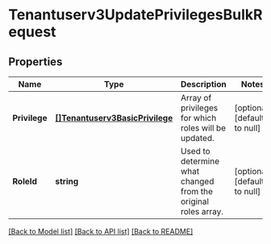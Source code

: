 # Tenantuserv3UpdatePrivilegesBulkRequest

## Properties
Name | Type | Description | Notes
------------ | ------------- | ------------- | -------------
**Privilege** | [**[]Tenantuserv3BasicPrivilege**](tenantuserv3BasicPrivilege.md) | Array of privileges for which roles will be updated. | [optional] [default to null]
**RoleId** | **string** | Used to determine what changed from the original roles array. | [optional] [default to null]

[[Back to Model list]](../README.md#documentation-for-models) [[Back to API list]](../README.md#documentation-for-api-endpoints) [[Back to README]](../README.md)

